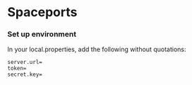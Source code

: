 # Spaceports

### Set up environment

In your local.properties, add the following without quotations:

```
server.url=
token=
secret.key=
```
